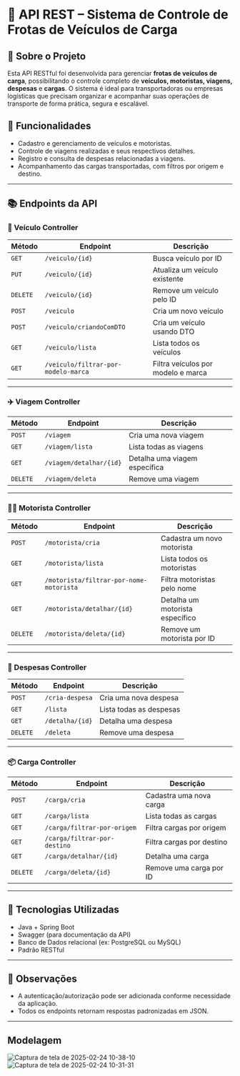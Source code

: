 # 🚛 API REST – Sistema de Controle de Frotas de Veículos de Carga

## 📘 Sobre o Projeto

Esta API RESTful foi desenvolvida para gerenciar **frotas de veículos de carga**, possibilitando o controle completo de **veículos, motoristas, viagens, despesas** e **cargas**. O sistema é ideal para transportadoras ou empresas logísticas que precisam organizar e acompanhar suas operações de transporte de forma prática, segura e escalável.

## 🔧 Funcionalidades

- Cadastro e gerenciamento de veículos e motoristas.
- Controle de viagens realizadas e seus respectivos detalhes.
- Registro e consulta de despesas relacionadas a viagens.
- Acompanhamento das cargas transportadas, com filtros por origem e destino.

---

## 📚 Endpoints da API

### 🚗 Veículo Controller

| Método | Endpoint | Descrição |
|--------|----------|------------|
| `GET` | `/veiculo/{id}` | Busca veículo por ID |
| `PUT` | `/veiculo/{id}` | Atualiza um veículo existente |
| `DELETE` | `/veiculo/{id}` | Remove um veículo pelo ID |
| `POST` | `/veiculo` | Cria um novo veículo |
| `POST` | `/veiculo/criandoComDTO` | Cria um veículo usando DTO |
| `GET` | `/veiculo/lista` | Lista todos os veículos |
| `GET` | `/veiculo/filtrar-por-modelo-marca` | Filtra veículos por modelo e marca |

---

### ✈️ Viagem Controller

| Método | Endpoint | Descrição |
|--------|----------|------------|
| `POST` | `/viagem` | Cria uma nova viagem |
| `GET` | `/viagem/lista` | Lista todas as viagens |
| `GET` | `/viagem/detalhar/{id}` | Detalha uma viagem específica |
| `DELETE` | `/viagem/deleta` | Remove uma viagem |

---

### 👨‍✈️ Motorista Controller

| Método | Endpoint | Descrição |
|--------|----------|------------|
| `POST` | `/motorista/cria` | Cadastra um novo motorista |
| `GET` | `/motorista/lista` | Lista todos os motoristas |
| `GET` | `/motorista/filtrar-por-nome-motorista` | Filtra motoristas pelo nome |
| `GET` | `/motorista/detalhar/{id}` | Detalha um motorista específico |
| `DELETE` | `/motorista/deleta/{id}` | Remove um motorista por ID |

---

### 💸 Despesas Controller

| Método | Endpoint | Descrição |
|--------|----------|------------|
| `POST` | `/cria-despesa` | Cria uma nova despesa |
| `GET` | `/lista` | Lista todas as despesas |
| `GET` | `/detalha/{id}` | Detalha uma despesa |
| `DELETE` | `/deleta` | Remove uma despesa |

---

### 📦 Carga Controller

| Método | Endpoint | Descrição |
|--------|----------|------------|
| `POST` | `/carga/cria` | Cadastra uma nova carga |
| `GET` | `/carga/lista` | Lista todas as cargas |
| `GET` | `/carga/filtrar-por-origem` | Filtra cargas por origem |
| `GET` | `/carga/filtrar-por-destino` | Filtra cargas por destino |
| `GET` | `/carga/detalhar/{id}` | Detalha uma carga |
| `DELETE` | `/carga/deleta/{id}` | Remove uma carga por ID |

---

## 🚀 Tecnologias Utilizadas

- Java + Spring Boot
- Swagger (para documentação da API)
- Banco de Dados relacional (ex: PostgreSQL ou MySQL)
- Padrão RESTful

---

## 📌 Observações

- A autenticação/autorização pode ser adicionada conforme necessidade da aplicação.
- Todos os endpoints retornam respostas padronizadas em JSON.

---


## Modelagem

![Captura de tela de 2025-02-24 10-38-10](https://github.com/user-attachments/assets/fae88076-d0f7-405a-86db-4cd35a728099)
![Captura de tela de 2025-02-24 10-31-31](https://github.com/user-attachments/assets/37dcb84e-2fe7-40ad-abf2-041b1627bc97)
